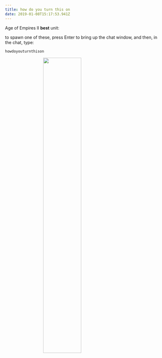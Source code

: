 ```yaml
---
title: how do you turn this on
date: 2019-01-08T15:17:53.941Z
---
```

Age of Empires II **best** unit:

to spawn one of these, press Enter to bring up the chat window, and then, in the chat, type:

`howdoyouturnthison`

<img src="/uploads/d8ed11ff7686d8444c354383c498f87de3755724_full.jpg" 
style="display: block;
  margin-left: auto;
  margin-right: auto;
  width: 50%;"
/>
